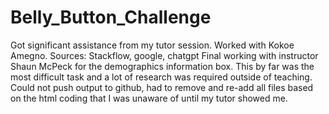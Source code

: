 # Belly_Button_Challenge
Got significant assistance from my tutor session.
Worked with Kokoe Amegno.
Sources: Stackflow, google, chatgpt
Final working with instructor Shaun McPeck for the demographics information box.
This by far was the most difficult task and a lot of research was required outside of teaching.
Could not push output to github, had to remove and re-add all files based on the html coding that I was unaware of until my tutor showed me.